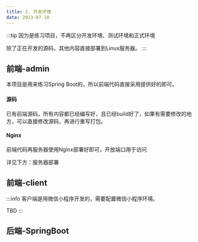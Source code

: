 ```yaml
---
title: 2. 开发环境
date: 2023-07-10
---
```

:::tip
因为是练习项目，不再区分开发环境、测试环境和正式环境

除了正在开发的源码，其他内容直接部署到Linux服务器。
:::

## 前端-admin
本项目是用来练习Spring Boot的，所以前端代码直接采用提供好的即可。

#### 源码
已有前端源码，所有内容都已经编写好，且已经build好了，如果有需要修改的地方，可以直接修改源码，再进行重写打包。

#### Nginx
前端代码再服务器使用Nginx部署好即可，开放端口用于访问

详见下方：服务器部署


## 前端-client
:::info
客户端是用微信小程序开发的，需要配置微信小程序环境。

TBD
:::

## 后端-SpringBoot



